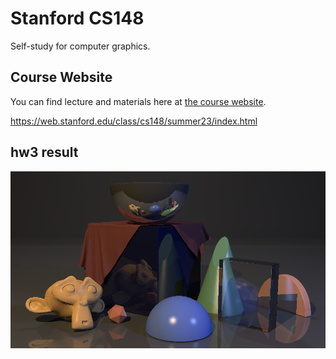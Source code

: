 # Stanford CS148
Self-study for computer graphics. 

## Course Website 
You can find lecture and materials here at [the course website](https://example.com). 

https://web.stanford.edu/class/cs148/summer23/index.html
## hw3 result 
![Alt text for your image](./hw3/hw3.png)
